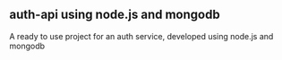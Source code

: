 ## auth-api using node.js and mongodb

A ready to use project for an auth service, developed using node.js and mongodb

